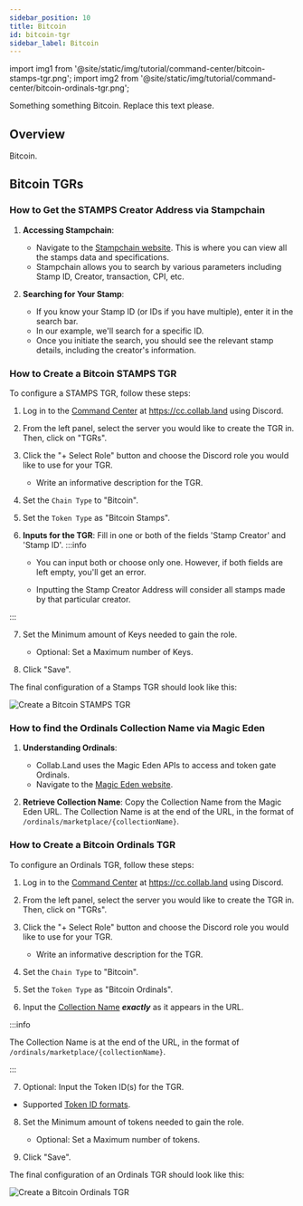 ```yaml
---
sidebar_position: 10
title: Bitcoin
id: bitcoin-tgr
sidebar_label: Bitcoin
---
```


import img1 from '@site/static/img/tutorial/command-center/bitcoin-stamps-tgr.png';
import img2 from '@site/static/img/tutorial/command-center/bitcoin-ordinals-tgr.png';

Something something Bitcoin. Replace this text please.

## Overview

Bitcoin.

## Bitcoin TGRs

### How to Get the STAMPS Creator Address via Stampchain

1. **Accessing Stampchain**:
   - Navigate to the [Stampchain website](https://stampchain.io/). This is where you can view all the stamps data and specifications.
   - Stampchain allows you to search by various parameters including Stamp ID, Creator, transaction, CPI, etc.

2. **Searching for Your Stamp**:
   - If you know your Stamp ID (or IDs if you have multiple), enter it in the search bar.
   - In our example, we'll search for a specific ID.
   - Once you initiate the search, you should see the relevant stamp details, including the creator's information.

### How to Create a Bitcoin STAMPS TGR

To configure a STAMPS TGR, follow these steps:

1. Log in to the [Command Center](../../key-features/command-center) at https://cc.collab.land using Discord.

2. From the left panel, select the server you would like to create the TGR in. Then, click on "TGRs".

3. Click the "+ Select Role" button and choose the Discord role you would like to use for your TGR.
   - Write an informative description for the TGR.

4. Set the `Chain Type` to "Bitcoin".

5. Set the `Token Type` as "Bitcoin Stamps".

6. **Inputs for the TGR**: Fill in one or both of the fields 'Stamp Creator' and 'Stamp ID'.
:::info

   - You can input both or choose only one. However, if both fields are left empty, you'll get an error.

   - Inputting the Stamp Creator Address will consider all stamps made by that particular creator.

:::

7. Set the Minimum amount of Keys needed to gain the role.
   - Optional: Set a Maximum number of Keys.

8. Click "Save".

The final configuration of a Stamps TGR should look like this:

<div class="text--center">
   <img src={img1} alt="Create a Bitcoin STAMPS TGR" />
</div>

### How to find the Ordinals Collection Name via Magic Eden

1. **Understanding Ordinals**:
   - Collab.Land uses the Magic Eden APIs to access and token gate Ordinals.
   - Navigate to the [Magic Eden website](https://magiceden.io/ordinals).

2. **Retrieve Collection Name**: Copy the Collection Name from the Magic Eden URL. The Collection Name is at the end of the URL, in the format of `/ordinals/marketplace/{collectionName}`.

### How to Create a Bitcoin Ordinals TGR

To configure an Ordinals TGR, follow these steps:

1. Log in to the [Command Center](../../key-features/command-center) at https://cc.collab.land using Discord.

2. From the left panel, select the server you would like to create the TGR in. Then, click on "TGRs".

3. Click the "+ Select Role" button and choose the Discord role you would like to use for your TGR.
   - Write an informative description for the TGR.

4. Set the `Chain Type` to "Bitcoin".

5. Set the `Token Type` as "Bitcoin Ordinals".

6. Input the [Collection Name](#how-to-find-the-ordinals-collection-name-via-magic-eden) _**exactly**_ as it appears in the URL.

:::info

The Collection Name is at the end of the URL, in the format of `/ordinals/marketplace/{collectionName}`.

:::

7. Optional: Input the Token ID(s) for the TGR.
  
  - Supported [Token ID formats](/help-docs/command-center/create-a-tgr/how-to-create-a-tgr#supported-token-id-formats).

8. Set the Minimum amount of tokens needed to gain the role.
   - Optional: Set a Maximum number of tokens.

9. Click "Save".

The final configuration of an Ordinals TGR should look like this:

<div class="text--center">
   <img src={img2} alt="Create a Bitcoin Ordinals TGR" />
</div>
